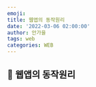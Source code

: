 ```yaml
---
emoji:
title: 웹앱의 동작원리
date: '2022-03-06 02:00:00'
author: 안가을
tags: web
categories: WEB
---
```


## 💙 웹앱의 동작원리

```toc

```
